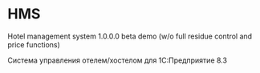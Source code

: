 # HMS
Hotel management system
1.0.0.0 beta demo 
(w/o full residue control and price functions)

Система управления отелем/хостелом для 1С:Предприятие 8.3
